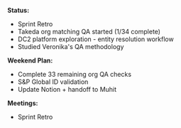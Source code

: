 **Status:**
- Sprint Retro
- Takeda org matching QA started (1/34 complete)
- DC2 platform exploration - entity resolution workflow
- Studied Veronika's QA methodology

**Weekend Plan:**
- Complete 33 remaining org QA checks
- S&P Global ID validation
- Update Notion + handoff to Muhit

**Meetings:**
- Sprint Retro
